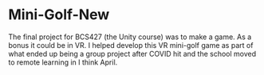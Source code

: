 # Mini-Golf-New
The final project for BCS427 (the Unity course) was to make a game.  As a bonus it could be in VR.  I helped develop this VR mini-golf game as part of what ended up being a group project after COVID hit and the school moved to remote learning in I think April.
